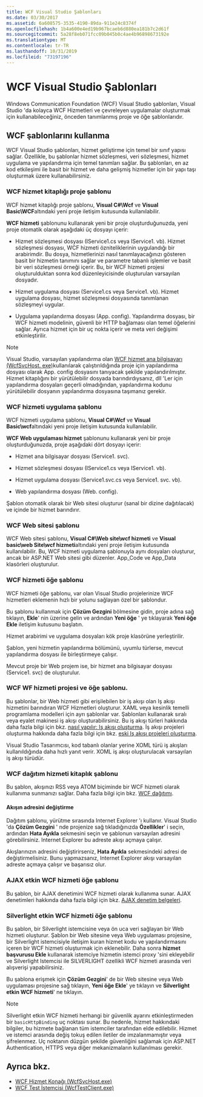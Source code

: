 ```yaml
---
title: WCF Visual Studio Şablonları
ms.date: 03/30/2017
ms.assetid: 6a608575-3535-4190-89da-911e24c8374f
ms.openlocfilehash: 1b4a600e4ed19b967bcaeb6d880ea181b7c2d61f
ms.sourcegitcommit: 5a28f8eb071fcc09b045b0c4ae4b96898673192e
ms.translationtype: MT
ms.contentlocale: tr-TR
ms.lasthandoff: 10/31/2019
ms.locfileid: "73197196"
---
```

# <a name="wcf-visual-studio-templates"></a>WCF Visual Studio Şablonları
Windows Communication Foundation (WCF) Visual Studio şablonları, Visual Studio 'da kolayca WCF Hizmetleri ve çevreleyen uygulamalar oluşturmak için kullanabileceğiniz, önceden tanımlanmış proje ve öğe şablonlarıdır.  
  
## <a name="using-the-wcf-templates"></a>WCF şablonlarını kullanma  
 WCF Visual Studio şablonları, hizmet geliştirme için temel bir sınıf yapısı sağlar. Özellikle, bu şablonlar hizmet sözleşmesi, veri sözleşmesi, hizmet uygulama ve yapılandırma için temel tanımları sağlar. Bu şablonları, en az kod etkileşimi ile basit bir hizmet ve daha gelişmiş hizmetler için bir yapı taşı oluşturmak üzere kullanabilirsiniz.  
  
### <a name="wcf-service-library-project-template"></a>WCF hizmet kitaplığı proje şablonu  
 WCF hizmet kitaplığı proje şablonu, **Visual C#\Wcf** ve **Visual Basic\WCF**altındaki yeni proje iletişim kutusunda kullanılabilir.  
  
 **WCF hizmeti** şablonunu kullanarak yeni bir proje oluşturduğunuzda, yeni proje otomatik olarak aşağıdaki üç dosyayı içerir:  
  
- Hizmet sözleşmesi dosyası (IService1.cs veya IService1. vb). Hizmet sözleşmesi dosyası, WCF hizmeti özniteliklerinin uygulandığı bir arabirimdir. Bu dosya, hizmetlerinizi nasıl tanımlayacağınızı gösteren basit bir hizmetin tanımını sağlar ve parametre tabanlı işlemler ve basit bir veri sözleşmesi örneği içerir. Bu, bir WCF hizmeti projesi oluşturulduktan sonra kod düzenleyicisinde oluşturulan varsayılan dosyadır.  
  
- Hizmet uygulama dosyası (Service1.cs veya Service1. vb). Hizmet uygulama dosyası, hizmet sözleşmesi dosyasında tanımlanan sözleşmeyi uygular.  
  
- Uygulama yapılandırma dosyası (App. config). Yapılandırma dosyası, bir WCF hizmeti modelinin, güvenli bir HTTP bağlaması olan temel öğelerini sağlar. Ayrıca hizmet için bir uç nokta içerir ve meta veri değişimi etkinleştirilir.  
  
> [!NOTE]
> Visual Studio, varsayılan yapılandırma olan [WCF hizmet ana bilgisayarı (WcfSvcHost. exe)](wcf-service-host-wcfsvchost-exe.md)kullanılarak çalıştırıldığında proje için yapılandırma dosyası olarak App. config dosyasını tanıyacak şekilde yapılandırılmıştır. Hizmet kitaplığını bir yürütülebilir dosyada barındırdıysanız, dll 'Ler için yapılandırma dosyaları geçerli olmadığından, yapılandırma kodunu yürütülebilir dosyanın yapılandırma dosyasına taşımanız gerekir.  
  
### <a name="wcf-service-application-template"></a>WCF hizmeti uygulama şablonu  
 WCF hizmeti uygulama şablonu, **Visual C#\Wcf** ve **Visual Basic\wcf**altındaki yeni proje iletişim kutusunda kullanılabilir.  
  
 **WCF Web uygulaması hizmet** şablonunu kullanarak yeni bir proje oluşturduğunuzda, proje aşağıdaki dört dosyayı içerir:  
  
- Hizmet ana bilgisayar dosyası (Service1. svc).  
  
- Hizmet sözleşmesi dosyası (IService1.cs veya IService1. vb).  
  
- Hizmet uygulama dosyası (Service1.svc.cs veya Service1. svc. vb).  
  
- Web yapılandırma dosyası (Web. config).  
  
 Şablon otomatik olarak bir Web sitesi oluşturur (sanal bir dizine dağıtılacak) ve içinde bir hizmet barındırır.  
  
### <a name="wcf-web-site-template"></a>WCF Web sitesi şablonu  
 WCF Web sitesi şablonu, **Visual C#\Web site\wcf hizmeti** ve **Visual basic\web Site\wcf hizmeti**altındaki yeni proje iletişim kutusunda kullanılabilir. Bu, WCF hizmeti uygulama şablonuyla aynı dosyaları oluşturur, ancak bir ASP.NET Web sitesi gibi düzenler. App_Code ve App_Data klasörleri oluşturulur.  
  
### <a name="wcf-service-item-template"></a>WCF hizmeti öğe şablonu  
 WCF hizmeti öğe şablonu, var olan Visual Studio projelerinize WCF hizmetleri eklemenin hızlı bir yolunu sağlayan özel bir şablondur.  
  
 Bu şablonu kullanmak için **Çözüm Gezgini** bölmesine gidin, proje adına sağ tıklayın, **Ekle**' nin üzerine gelin ve ardından **Yeni öğe** ' ye tıklayarak **Yeni öğe Ekle** iletişim kutusunu başlatın.  
  
 Hizmet arabirimi ve uygulama dosyaları kök proje klasörüne yerleştirilir.  
  
 Şablon, yeni hizmetin yapılandırma bölümünü, uyumlu türlerse, mevcut yapılandırma dosyası ile birleştirmeye çalışır.  
  
 Mevcut proje bir Web projem ise, bir hizmet ana bilgisayar dosyası (Service1. svc) de oluşturulur.  
  
### <a name="wcf-wf-service-project-and-item-template"></a>WCF WF hizmeti projesi ve öğe şablonu.  
 Bu şablonlar, bir Web hizmeti gibi erişilebilen bir iş akışı olan Iş akışı hizmetini barındıran WCF Hizmetleri oluşturur. XAML veya kesinlik temelli programlama modelleri için ayrı şablonlar var. Şablonları kullanarak sıralı veya eyalet makinesi iş akışı oluşturabilirsiniz. Bu iş akışı türleri hakkında daha fazla bilgi için bkz. [nasıl yapılır: Iş akışı oluşturma](../windows-workflow-foundation/how-to-create-a-workflow.md). İş akışı projeleri oluşturma hakkında daha fazla bilgi için bkz. [eski Iş akışı projeleri oluşturma](/visualstudio/workflow-designer/developing-applications-with-the-workflow-designer).  
  
 Visual Studio Tasarımcısı, kod tabanlı olanlar yerine XOML türü iş akışları kullanıldığında daha hızlı yanıt verir. XOML iş akışı oluşturulacak varsayılan iş akışı türüdür.  
  
### <a name="wcf-syndication-service-library-template"></a>WCF dağıtım hizmeti kitaplık şablonu  
 Bu şablon, akışınızı RSS veya ATOM biçiminde bir WCF hizmeti olarak kullanıma sunmanızı sağlar. Daha fazla bilgi için bkz. [WCF dağıtımı](./feature-details/wcf-syndication.md).  
  
#### <a name="changing-the-address-of-the-feed"></a>Akışın adresini değiştirme  
 Dağıtım şablonu, yürütme sırasında Internet Explorer 'ı kullanır. Visual Studio 'da **Çözüm Gezgini** ' nde projenize sağ tıkladığınızda **Özellikler**' i seçin, ardından **Hata Ayıkla** sekmesini seçin ve şablonun varsayılan adresini görebilirsiniz. Internet Explorer bu adreste akışı açmaya çalışır.  
  
 Akışlarınızın adresini değiştirirseniz, **Hata Ayıkla** sekmesindeki adresi de değiştirmelisiniz. Bunu yapmazsanız, Internet Explorer akışı varsayılan adreste açmaya çalışır ve başarısız olur.  
  
### <a name="ajax-enabled-wcf-service-item-template"></a>AJAX etkin WCF hizmeti öğe şablonu  
 Bu şablon, bir AJAX denetimini WCF hizmeti olarak kullanıma sunar. AJAX denetimleri hakkında daha fazla bilgi için bkz. [AJAX denetim belgeleri](https://go.microsoft.com/fwlink/?LinkId=96717).  
  
### <a name="silverlight-enabled-wcf-service-item-template"></a>Silverlight etkin WCF hizmeti öğe şablonu  
 Bu şablon, bir Silverlight istemcisine veya ön uca veri sağlayan bir Web hizmeti oluşturur. Şablon bir Web sitesine veya Web uygulaması projesine, bir Silverlight istemcisiyle iletişim kuran hizmet kodu ve yapılandırmasını içeren bir WCF hizmeti oluşturmak için eklenebilir. Daha sonra **hizmet başvurusu Ekle** kullanarak istemciye hizmetin istemci proxy 'sini ekleyebilir ve Silverlight Istemcisi ile SILVERLIGHT özellikli WCF hizmeti arasında veri alışverişi yapabilirsiniz.  
  
 Bu şablona erişmek için **Çözüm Gezgini**' de bir Web sitesine veya Web uygulaması projesine sağ tıklayın, **Yeni öğe Ekle**' ye tıklayın ve **Silverlight etkin WCF hizmeti**' ne tıklayın.  
  
> [!NOTE]
> Silverlight etkin WCF hizmeti herhangi bir güvenlik ayarını etkinleştirmeden bir `basicHttpBinding` uç noktası sunar. Bu nedenle, hizmet hakkındaki bilgiler, bu hizmete bağlanan tüm istemciler tarafından elde edilebilir. Hizmet ve istemci arasında değiş tokuş edilen iletiler de imzalanmamıştır veya şifrelenmez. Uç noktanın düzgün şekilde güvenliğini sağlamak için ASP.NET Authentication, HTTPS veya diğer mekanizmaların kullanılması gerekir.  
  
## <a name="see-also"></a>Ayrıca bkz.

- [WCF Hizmet Konağı (WcfSvcHost.exe)](wcf-service-host-wcfsvchost-exe.md)
- [WCF Test İstemcisi (WcfTestClient.exe)](wcf-test-client-wcftestclient-exe.md)
